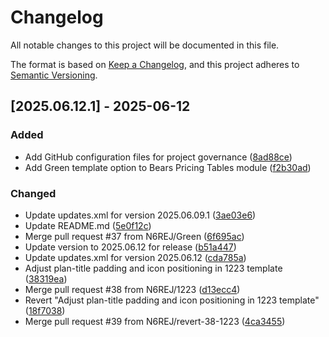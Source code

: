 # Changelog

All notable changes to this project will be documented in this file.

The format is based on [Keep a Changelog](https://keepachangelog.com/en/1.0.0/),
and this project adheres to [Semantic Versioning](https://semver.org/spec/v2.0.0.html).

## [2025.06.12.1] - 2025-06-12

### Added

* Add GitHub configuration files for project governance ([8ad88ce](https://github.com/N6REJ/mod_bears_pricing_tables/commit/8ad88ce))
* Add Green template option to Bears Pricing Tables module ([f2b30ad](https://github.com/N6REJ/mod_bears_pricing_tables/commit/f2b30ad))

### Changed

* Update updates.xml for version 2025.06.09.1 ([3ae03e6](https://github.com/N6REJ/mod_bears_pricing_tables/commit/3ae03e6))
* Update README.md ([5e0f12c](https://github.com/N6REJ/mod_bears_pricing_tables/commit/5e0f12c))
* Merge pull request #37 from N6REJ/Green ([6f695ac](https://github.com/N6REJ/mod_bears_pricing_tables/commit/6f695ac))
* Update version to 2025.06.12 for release ([b51a447](https://github.com/N6REJ/mod_bears_pricing_tables/commit/b51a447))
* Update updates.xml for version 2025.06.12 ([cda785a](https://github.com/N6REJ/mod_bears_pricing_tables/commit/cda785a))
* Adjust plan-title padding and icon positioning in 1223 template ([38319ea](https://github.com/N6REJ/mod_bears_pricing_tables/commit/38319ea))
* Merge pull request #38 from N6REJ/1223 ([d13ecc4](https://github.com/N6REJ/mod_bears_pricing_tables/commit/d13ecc4))
* Revert "Adjust plan-title padding and icon positioning in 1223 template" ([18f7038](https://github.com/N6REJ/mod_bears_pricing_tables/commit/18f7038))
* Merge pull request #39 from N6REJ/revert-38-1223 ([4ca3455](https://github.com/N6REJ/mod_bears_pricing_tables/commit/4ca3455))


